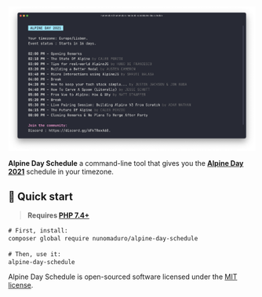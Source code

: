 <p align="center">
  <img src="https://raw.githubusercontent.com/nunomaduro/alpine-day-schedule/master/art/readme.png" width="882" alt="Alpine Day Schedule Preview">
</p>

**Alpine Day Schedule** a command-line tool that gives you the **[Alpine Day 2021](https://alpineday.com/)** schedule in your timezone.

## 🚀 Quick start

> **Requires [PHP 7.4+](https://php.net/releases/)**

```
# First, install:
composer global require nunomaduro/alpine-day-schedule

# Then, use it:
alpine-day-schedule
```

Alpine Day Schedule is open-sourced software licensed under the [MIT license](LICENSE.md).
